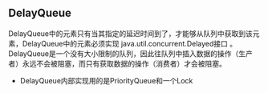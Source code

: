 ## DelayQueue
DelayQueue中的元素只有当其指定的延迟时间到了，才能够从队列中获取到该元素，DelayQueue中的元素必须实现 java.util.concurrent.Delayed接口
。DelayQueue是一个没有大小限制的队列，因此往队列中插入数据的操作（生产者）永远不会被阻塞，而只有获取数据的操作（消费者）才会被阻塞。


- DelayQueue内部实现用的是PriorityQueue和一个Lock


